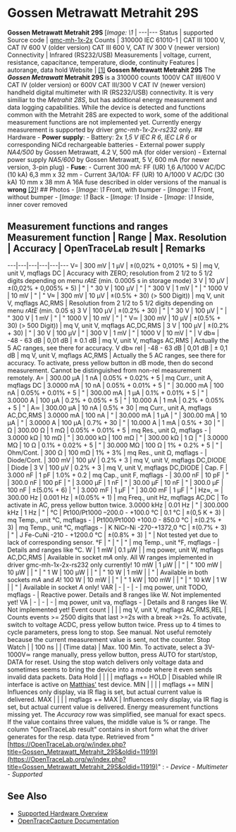 # Gossen Metrawatt Metrahit 29S
**Gossen Metrawatt Metrahit 29S** [*Image: \1* |
---|---
Status | supported
Source code | [gmc-mh-1x-2x](http://github.com/OpenTraceLab/?p=OpenTraceCapture.git;a=tree;f=src/hardware/gmc-mh-1x-2x)
Counts | 310000
IEC 61010-1 | CAT III 1000 V, CAT IV 600 V (older version)
CAT III 600 V, CAT IV 300 V (newer version)
Connectivity | Infrared (RS232/USB)
Measurements | voltage, current, resistance, capacitance, temperature, diode, continuity
Features | autorange, data hold
Website | [[1]](https://www.gossenmetrawatt.com/english/produkte/metrahit29s.htm)
**Gossen Metrawatt Metrahit 29S** The ***Gossen Metrawatt* Metrahit 29S** is a 310000 counts 1000V CAT III/600 V CAT IV (older version) or 600V CAT III/300 V CAT IV (newer version) handheld digital multimeter with IR (RS232/USB) connectivity. It is very similiar to the *Metrahit 28S*, but has additional energy measurement and data logging capabilities. While the device is detected and functions common with the Metrahit 28S are expected to work, some of the additional measurement functions are not implemented yet. Currently energy measurement is supported by driver *gmc-mh-1x-2x-rs232* only. ## Hardware \- **Power supply**: \- Battery: 2x *1,5 V IEC R 6*, *IEC LR 6* or corresponding NiCd rechargeable batteries \- External power supply *NA4/500* by Gossen Metrawatt, 4.2 V, 500 mA (for older version) \- External power supply *NA5/600* by Gossen Metrawatt, 5 V, 600 mA (for newer version, 3-pin plug) \- **Fuse**: \- Current 300 mA: FF (UR) 1,6 A/1000 V AC/DC (10 kA) 6,3 mm x 32 mm \- Current 3A/10A: FF (UR) 10 A/1000 V AC/DC (30 kA) 10 mm x 38 mm A 16A fuse described in older versions of the manual is **wrong** [[2]](https://www.gossenmetrawatt.com/resources/zz_tam/hit28-29s/bbl_dgbfeinl_new_fuse.pdf)! ## Photos \-
[*Image: \1*
Front, with bumper
\-
[*Image: \1*
Front, without bumper
\-
[*Image: \1*
Back
\-
[*Image: \1*
Inside
\-
[*Image: \1*
Inside, inner cover removed
## Measurement functions and ranges Measurement function | Range | Max. Resolution | Accuracy | OpenTraceLab result | Remarks
---|---|---|---|---|---
V= | 300 mV | 1 μV | ±(0,02% + 0,010% + 5) | mq V, unit V, mqflags DC | Accuracy with ZERO; resolution from 2 1/2 to 5 1/2 digits depending on menu _rAtE_ (min. 0.0005 s in storage mode)
3 V | 10 μV | ±(0,02% + 0,005% + 5) | " | "
30 V | 100 μV | " | "
300 V | 1 mV | " | "
1000 V | 10 mV | " | "
V≈ | 300 mV | 10 µV | ±(0.5% + 30) (> 500 Digit)) | mq V, unit V, mqflags AC,RMS | Resolution from 2 1/2 to 5 1/2 digits depending on menu _rAtE_ (min. 0.05 s)
3 V | 100 μV | ±(0.2% + 30) | " | "
30 V | 100 μV | " | "
300 V | 1 mV | " | "
1000 V | 10 mV | " | "
V≃ | 300 mV | 10 μV | ±(0.5% + 30) (> 500 Digit)) | mq V, unit V, mqflags AC,DC,RMS |
3 V | 100 μV | ±(0.2% + 30) | " |
30 V | 100 μV | " |
300 V | 1 mV | " |
1000 V | 10 mV | " |
V db≈ | -48 - 63 dB | 0,01 dB | ± 0.1 dB | mq V, unit V, mqflags AC,RMS | Actually the 5 AC ranges, see there for accuracy.
V db≈ rel | -48 - 63 dB | 0,01 dB | ± 0,1 dB | mq V, unit V, mqflags AC,RMS | Actually the 5 AC ranges, see there for accuracy. To activate, press yellow button in dB mode, then do second measurement. Cannot be distinguished from non-rel measurement remotely.
A= |  300.00 µA | 1 nA | 0.05% + 0.02% + 5 | mq Curr., unit A, mqflags DC |
3.0000 mA | 10 nA | 0.05% + 0.01% + 5 | " |
30.000 mA | 100 nA | 0.05% + 0.01% + 5 | " |
300.00 mA | 1 µA | 0.1% + 0.01% + 5 | " |
3.0000 A | 100 µA | 0.2% + 0.05% + 5 | " |
10.000 A | 1 mA | 0.2% + 0.05% + 5 | " |
A≃ |  300.00 µA | 10 nA | 0.5% + 30 | mq Curr., unit A, mqflags AC,DC,RMS |
3.0000 mA | 100 nA | " |
30.000 mA | 1 µA | " |
300.00 mA | 10 µA | " |
3.0000 A | 100 µA | 0.7% + 30 | " |
10.000 A | 1 mA | 0.5% + 30 | " |
Ω | 300.00 Ω | 1 mΩ | 0.05% + 0.01% + 5 | mq Res., unit Ω, mqflags - |
3.0000 kΩ | 10 mΩ | " |
30.000 kΩ | 100 mΩ | " |
300.00 kΩ | 1 Ω | " |
3.0000 MΩ | 10 Ω | 0.1% + 0.02% + 5 | " |
30.000 MΩ | 100 Ω | 1% + 0.2% + 5 | " |
Ohm/Cont. | 300 Ω | 100 mΩ | 1% + 3% | mq Res., unit Ω, mqflags - |
Diode/Cont. | 300 mV | 100 µV | 0.2% + 3 | mq V, unit V, mqflags DC,DIODE |
Diode | 3 V | 100 µV | 0.2% + 3 | mq V, unit V, mqflags DC,DIODE |
Cap. F | 3.000 nF | 1 pF | 1.0% + 0.2 | mq Cap., unit F, mqflags - |
30.00 nF | 10 pF | " |
300.0 nF | 100 pF | " |
3.000 µF | 1 nF | " |
30.00 µF | 10 nF | " |
300.0 µF | 100 nF | ±(5.0% + 6) | " |
3.000 mF | 1 µF | " |
30.00 mF | 1 µF | " |
Hz≈, ≃ | 300.00 Hz | 0.001 Hz | ±(0.05% + 1) | mq Freq., unit Hz, mqflags AC,DC | To activate in AC, press yellow button twice.
3.0000 kHz | 0.01 Hz | " |
300.000 kHz | 1 Hz | " |
°C | Pt100/Pt1000
–200.0 - +100.0 °C | 0.1 °C | ±(0,5 K + 3) | mq Temp., unit °C, mqflags - |
Pt100/Pt1000
+100.0 - 850.0 °C | ±(0.2% + 3) | mq Temp., unit °C, mqflags - |
K NiCr-Ni -270-+1372,0 °C | ±(0.7% + 3) | " |
J Fe-CuNi -210 - +1200.0 °C | ±(0.8% + 3) | " | Not tested yet due to lack of corresponding sensor.
°F | " | " | " | mq Temp., unit °F, mqflags - | Details and ranges like °C.
W | 1 mW | 0.1 µW |  | mq power, unit W, mqflags AC,DC,RMS | Available in socket _mA_ only. All W ranges implemented in driver gmc-mh-1x-2x-rs232 only currently!
10 mW | 1 µW |  | " | "
100 mW | 10 µW |  | " | "
1 W | 100 µW |  | " | "
10 W | 1 mW |  | " | Available in both sockets _mA_ and _A_!
100 W | 10 mW |  | " | "
1 kW | 100 mW |  | " | "
10 kW | 1 W |  | " | Available in socket _A_ only!
VAR | - | - | - | mq power, unit TODO, mqflags - | Reactive power. Details and 8 ranges like W. Not implemented yet!
VA | - | - | - | mq power, unit va, mqflags - | Details and 8 ranges like W. Not implemented yet!
Event count |  |  |  | mq V, unit V, mqflags AC,RMS,REL | Counts events >= 2500 digits that last >=2s with a break >=2s. To activate, switch to voltage ACDC, press yellow button twice. Press up to 4 times to cycle parameters, press long to stop. See manual. Not useful remotely because the current measurement value is sent, not the counter.
Stop Watch |  | 100 ns |  | (Time data) | Max. 100 Min. To activate, select a 3V-1000V≃ range manually, press yellow button, press AUTO for start/stop, DATA for reset. Using the stop watch delivers only voltage data and sometimes seems to bring the device into a mode where it even sends invalid data packets.
Data Hold |  |  |  | mqflags += HOLD | Disabled while IR interface is active on [ Matthias'](https://OpenTraceLab.org/wiki/User:Matthias_Heidbrink "User:Matthias Heidbrink") test device.
MIN |  |  |  | mqflags += MIN | Influences only display, via IR flag is set, but actual current value is delivered.
MAX |  |  |  | mqflags += MAX | Influences only display, via IR flag is set, but actual current value is delivered.
Energy measurement functions missing yet. The *Accuracy* row was simplified, see manual for exact specs. If the value contains three values, the middle value is % or range. The column "OpenTraceLab result" contains in short form what the driver generates for the resp. data type.
Retrieved from "[https://OpenTraceLab.org/w/index.php?title=Gossen_Metrawatt_Metrahit_29S&oldid=11919](https://OpenTraceLab.org/w/index.php?title=Gossen_Metrawatt_Metrahit_29S&oldid=11919)"
: \- *Device* \- *Multimeter* \- *Supported*
## See Also
- [Supported Hardware Overview](../supported-hardware.md)
- [OpenTraceCapture Documentation](../../opentracecapture/overview.md)
